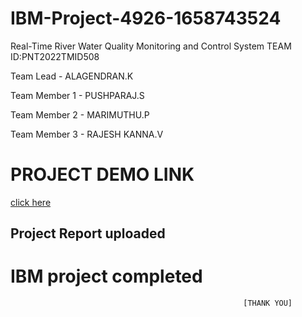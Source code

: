 # IBM-Project-4926-1658743524
Real-Time River Water Quality Monitoring and Control System
TEAM ID:PNT2022TMID508


Team Lead - ALAGENDRAN.K



Team Member 1 - PUSHPARAJ.S


Team Member 2 - MARIMUTHU.P



Team Member 3 - RAJESH KANNA.V

# PROJECT DEMO LINK

[click here](https://drive.google.com/file/d/13DO9UtiYdbl1XJy0jhokjabgyTLU-O_6/view)

## Project Report uploaded

# IBM project completed 
                                                        [THANK YOU]
